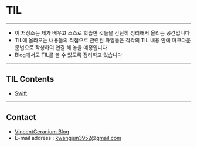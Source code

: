 # TIL

---

- 이 저장소는 제가 배우고 스스로 학습한 것들을 간단히 정리해서 올리는 공간입니다
- TIL에 올라오는 내용들의 직접으로 관련된 파일들은 각각의 TIL 내용 안에 마크다운 문법으로 작성하여 연결 해 놓을 예정입니다
- Blog에서도 TIL를 볼 수 있도록 정리하고 있습니다

---
## TIL Contents

- [Swift](./Swift/README.md)

---
## Contact

- [VincentGeranium Blog](https://vincentgeranium.github.io/)
- E-mail address : kwangjun3952@gmail.com

